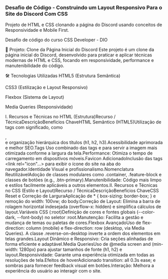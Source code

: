 ### Desafio de Código - Construindo um Layout Responsivo Para o Site do Discord Com CSS #

Projeto de HTML e CSS clonando a página do Discord usando conceitos de Responsividade e Mobile First.

Desafio de código do curso CSS Developer - DIO 

🚀 Projeto: Clone da Página Inicial do Discord
Este projeto é um clone da página inicial do Discord, desenvolvido para praticar e aplicar técnicas modernas de HTML e CSS, focando em responsividade, performance e manutenibilidade do código.

🛠️ Tecnologias Utilizadas
HTML5 (Estrutura Semântica)

CSS3 (Estilização e Layout Responsivo)

Flexbox (Sistema de Layout)

Media Queries (Responsividade)


I. Recursos e Técnicas no HTML (Estrutura)Recurso / TécnicaDescriçãoBenefícios ChaveHTML Semântico (HTML5)Utilização de tags com significado, como <section>, <footer> e organização hierárquica dos títulos (h1, h2, h3).Acessibilidade aprimorada e melhor SEO.Tags <picture>Uso combinado das tags <picture> e <source media="..."> para servir a imagem mais otimizada conforme a largura da tela.Performance: Otimiza o tempo de carregamento em dispositivos móveis.Favicon AdicionadoInclusão das tags <link rel="icon"...> para exibir o ícone do site na aba do navegador.Identidade Visual e profissionalismo.Nomenclatura ReutilizávelAdoção de classes modulares como .container, .feature-block e classes de botões (e.g., .btn-primary).Manutenibilidade: Código mais limpo e estilos facilmente aplicáveis a outros elementos.II. Recursos e Técnicas no CSS (Estilo e Layout)Recurso / TécnicaDescriçãoBenefícios ChaveCSS Reset e Correção de LarguraAplicação de * { box-sizing: border-box; } e remoção do width: 100vw; do body.Correção de Layout: Elimina a barra de rolagem horizontal indesejada (overflow-x: hidden) e simplifica cálculos de layout.Variáveis CSS (:root)Definição de cores e fontes globais (--color-dark, --font-body) no seletor :root.Manutenção: Facilita a gestão e mudança de temas ou paletas de cores.Flexbox AvançadoUso de flex-direction: column (mobile) e flex-direction: row (desktop, via Media Queries). A classe .reverse-on-desktop inverte a ordem dos elementos em telas grandes.Layout Dinâmico e Responsivo: Cria seções alinhadas de forma eficiente e adaptável.Media QueriesUso de @media screen and (min-width: 1280px) para ajustar tamanhos de fonte (h1, h2) e layout.Responsividade: Garante uma experiência otimizada em todas as resoluções de tela.Efeitos de hoverAdicionado transition: all 0.3s ease; e sombras para fornecer feedback visual em botões.Interação: Melhora a experiência do usuário ao interagir com o site.